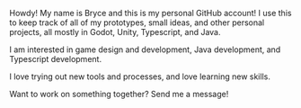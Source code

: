 Howdy! My name is Bryce and this is my personal GitHub account! I use this to keep track of all of my prototypes, small ideas, and other personal projects, all mostly in Godot, Unity, Typescript, and Java.

I am interested in game design and development, Java development, and Typescript development.

I love trying out new tools and processes, and love learning new skills.

Want to work on something together? Send me a message!
